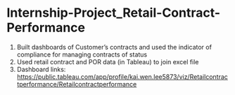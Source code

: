 # Internship-Project_Retail-Contract-Performance
1. Built dashboards of Customer’s contracts and used the indicator of compliance for managing contracts of status
2. Used retail contract and POR data (in Tableau) to join excel file
3. Dashboard links: https://public.tableau.com/app/profile/kai.wen.lee5873/viz/Retailcontractperformance/Retailcontractperformance
